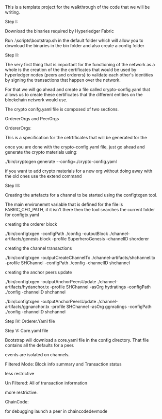 This is a template project for the walkthrough of the code that we will be writing.

Step I: 

Download the binaries required by Hyperledger Fabric

Run .\scripts\bootstrap.sh in the default folder which will allow you to download the binaries in the bin folder and also create a config folder

Step II: 

The very first thing that is important for the functioning of the network as a whole is the creation of the the certificates that would be used by hyperledger nodes (peers and orderers) to validate each other's identities by signing the transactions that happen over the network.

For that we will go ahead and create a file called crypto-config.yaml that allows us to create these certificates that the different entities on the blockchain network would use.

The crypto conifg.yaml file is composed of two sections.

OrdererOrgs and PeerOrgs

OrdererOrgs:

This is a specification for the cetrtificates that will be generated for the 

once you are done with the crypto-config.yaml file, just go ahead and generate the crypto materials using:

./bin/cryptogen generate --config=./crypto-config.yaml

if you want to add crypto materials for a new org without doing away with the old ones use the extend command

Step III:

Creating the artefacts for a channel to be started using the configtxgen tool.

The main environemnt variable that is defined for the file is FABRIC_CFG_PATH, if it isn't there then the tool searches the current folder for configtx.yaml

creating the orderer block

./bin/configtxgen -configPath ./config -outputBlock ./channel-artifacts/genesis.block -profile SuperheroGenesis -channelID shorderer 

creating the channel transactions

./bin/configtxgen -outputCreateChannelTx ./channel-artifacts/shchannel.tx -profile SHChannel -configPath ./config -channelID shchannel

creating the anchor peers update

./bin/configtxgen -outputAnchorPeersUpdate ./channel-artifacts/hydanchor.tx -profile SHChannel -asOrg hydratings -configPath ./config  -channelID shchannel

./bin/configtxgen -outputAnchorPeersUpdate ./channel-artifacts/ggnanchor.tx -profile SHChannel -asOrg ggnratings -configPath ./config  -channelID shchannel

Step IV: Orderer.Yaml file

Step V: Core.yaml file

Bootstrap will download a core.yaml file in the config directory. That file contains all the defaults for a peer.

events are isolated on channels.

Filtered Mode: Block info summary and Transaction status

less restrictive


Un Filtered: All of transaction information

more restrictive.

ChainCode:

for debugging launch a peer in chaincodedevmode









